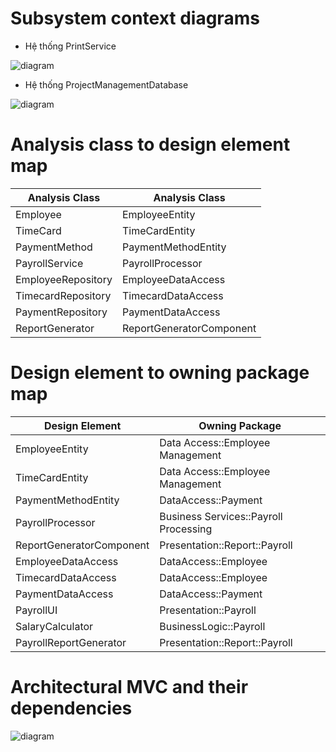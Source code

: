 # Subsystem context diagrams

- Hệ thống PrintService
  
![diagram](https://www.planttext.com/api/plantuml/png/j5FBQiCm4BphAnPV-Y0nxTKO4vhq46WX4EXTaJUEg2ovqhh1jFco7lf9_ONAJXt7YNEi3WBjZ7PdPwMVh--98swfp1KZIGfXOQMc9TftAH0Oku8PhgL642OlZ4PD3jP6ARELEeFdbobmApQIK51faHLSlF8C8PWQJTRpqC8Jhz06yC70Bw6uSx3WLGqUaU9O70v9yaTkbiMt4XtvAqx9ulgcGNPinxfYSqrerzmBxjMIX_2yrzLHygAEjwanBvIf4ETf14loI3O2nnMtLGGpKwuKZY35j1GaZNPjx2Q21sCKSZsWx55xLwiB5jH5VUFOSFfDdqlfiBwaBdukhSCor6WvOJhpcuVzFg1sMQvSvGZp4wd7viMnQrbzoVzavU41MbIyOMzauO3hT3zVla_1pfzK62OdWu-WT7Y9sWuaEfZbMFzw_3aUmqd2LeE3hQGDQvC4Ts5u6y00t-sDmXHMLKU_hxd9mB-8G5XijB09whJ-fxy0003__mC0)

- Hệ thống ProjectManagementDatabase

![diagram](https://www.planttext.com/api/plantuml/png/j9EnJiCm48PtFyMDHA8la05LfKXqG49YOBuwHmXrxCXt6Ih4ap7qaVeAjOEfqZHf9IIy9F9zvyl_HTv_x-OiwAMjZP9A304yU_T1MfxGOaarMLcYu1gPb58GbZR8F4t1PqV5LP8aB1Plg6wCsnAjYXnUn5Usp7Be0SU-jYbGA5KUNUjvfFSMcX-Wl_KUuLVdDnGsbwvT6mep5iuPGjkT_zNBy90EFOyr0lrMJYtWrZjZxfsL-2H_cdxGsrd8BiNCqZUcAPKLyc-e2LRNVF_5zVzvZWdEtSncTqUTEQ3Mn4ny1GpL67U2clQY1l87qq4ywWsFKkazGE4VLwLbTK5_hs7ioip95l5ogGC0003__mC0)

# Analysis class to design element map
|Analysis Class|Analysis Class|
|--------------|--------------|
|Employee|EmployeeEntity|
|TimeCard|TimeCardEntity|
|PaymentMethod|PaymentMethodEntity|
|PayrollService|PayrollProcessor|
|EmployeeRepository|EmployeeDataAccess|
|TimecardRepository|TimecardDataAccess|
|PaymentRepository|PaymentDataAccess|
|ReportGenerator|ReportGeneratorComponent|

# Design element to owning package map
|Design Element|Owning Package|
|--------------|--------------|
|EmployeeEntity|Data Access::Employee Management|
|TimeCardEntity|Data Access::Employee Management|
|PaymentMethodEntity|DataAccess::Payment|
|PayrollProcessor|Business Services::Payroll Processing|
|ReportGeneratorComponent|Presentation::Report::Payroll|
|EmployeeDataAccess|DataAccess::Employee|
|TimecardDataAccess|DataAccess::Employee|
|PaymentDataAccess|DataAccess::Payment|
|PayrollUI|Presentation::Payroll|
|SalaryCalculator|BusinessLogic::Payroll|
|PayrollReportGenerator|Presentation::Report::Payroll|

# Architectural MVC and their dependencies
![diagram](https://www.planttext.com/api/plantuml/png/T991JiCm44NtFiMe-ru15OKAiQXK0MK_SaOGCR6ZyLHLX3XP5pqILy1fANLYnqk_B__vV_npFAs2ekY-PTEX_SHtWiLRGuS5V1c8npA605linJFldiotkUagxtIu9Ycgj-8jXU0bGS_KUT57SYIe8_A2ZD9No7RFPvGwFQ0YtDlXkR7LkktOzqI3uC8J-DgqP57g8en3jkGqOQdXnjV4Crvhfuts4vyg-cJWpsD3-k6lDBhyjmdBvLtM5fZiPf3bIMU4UUePOTv0KJPTML4qtHwOmhnfZ4iRO0hJNaFSAZq76C-Q9aZx1RCYLyVl_0i00F__0m00)


